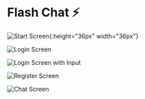 # Flash Chat ⚡️

![Start Screen](images/WelcomeScreen.png){:height="36px" width="36px"}

![Login Screen](images/LoginScreen.png)

![Login Screen with Input](images/LoginScreenWithInput.png)

![Register Screen](images/RegisterScreen.png)

![Chat Screen](images/ChatScreen.png)


